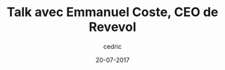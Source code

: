 ---
layout: video
title: "Talk avec Emmanuel Coste, CEO de Revevol "
youtube_slug: "MxmRQj0Bulg"
date: 20-07-2017
author: cedric
locale: "fr"
labels:
  - talk
pushed: true
thumbnail: 2017-07-20-talk-avec-emmanuel-coste-ceo-revevol.jpg
description: "Pour ce nouvel ApéroTalk, nous recevrons Emmanuel Coste, CEO et principal actionnaire de Revevol acquis progressivement de 2011 à 2014, intégrateur majeur du Cloud depuis 2009 sur les technologies Google, Microsoft 365 et Facebook."
---